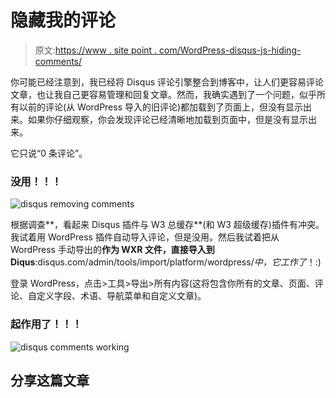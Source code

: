 # 隐藏我的评论

> 原文:[https://www . site point . com/WordPress-disqus-js-hiding-comments/](https://www.sitepoint.com/wordpress-disqus-js-hiding-comments/)

你可能已经注意到，我已经将 Disqus 评论引擎整合到博客中，让人们更容易评论文章，也让我自己更容易管理和回复文章。然而，我确实遇到了一个问题，似乎所有以前的评论(从 WordPress 导入的旧评论)都加载到了页面上，但没有显示出来。如果你仔细观察，你会发现评论已经清晰地加载到页面中，但是没有显示出来。

它只说“0 条评论”。

### 没用！！！

![disqus removing comments](../Images/efa47ce59ec40c57fa8d56a5d993d995.png "disqus removing comments")

根据调查**，看起来 Disqus 插件与 W3 总缓存**(和 W3 超级缓存)插件有冲突。我试着用 WordPress 插件自动导入评论，但是没用。然后我试着把从 WordPress 手动导出的**作为 WXR 文件，直接导入到 Diqus**:disqus.com/admin/tools/import/platform/wordpress/*中，它工作了*！:)

登录 WordPress，点击>工具>导出>所有内容(这将包含你所有的文章、页面、评论、自定义字段、术语、导航菜单和自定义文章)。

### 起作用了！！！

![disqus comments working](../Images/3d322f14231757992eac3d29f030977c.png "disqus comments working")

## 分享这篇文章